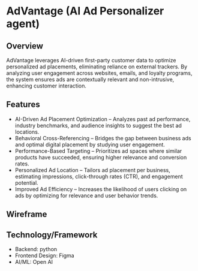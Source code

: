 # AdVantage (AI Ad Personalizer agent)

## Overview
AdVantage leverages AI-driven first-party customer data to optimize personalized ad placements, eliminating reliance on external trackers. By analyzing user engagement across websites, emails, and loyalty programs, the system ensures ads are contextually relevant and non-intrusive, enhancing customer interaction.

## Features
- AI-Driven Ad Placement Optimization – Analyzes past ad performance, industry benchmarks, and audience insights to suggest the best ad locations.
- Behavioral Cross-Referencing – Bridges the gap between business ads and optimal digital placement by studying user engagement.
- Performance-Based Targeting – Prioritizes ad spaces where similar products have succeeded, ensuring higher relevance and conversion rates.
- Personalized Ad Location – Tailors ad placement per business, estimating impressions, click-through rates (CTR), and engagement potential.
- Improved Ad Efficiency – Increases the likelihood of users clicking on ads by optimizing for relevance and user behavior trends.

## Wireframe

## Technology/Framework
- Backend: python
- Frontend Design: Figma
- AI/ML: Open AI

